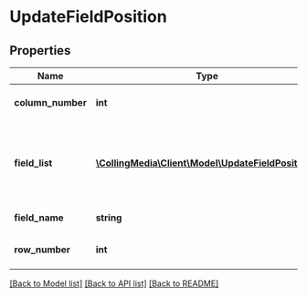 # UpdateFieldPosition

## Properties
Name | Type | Description | Notes
------------ | ------------- | ------------- | -------------
**column_number** | **int** | Column number of the field | 
**field_list** | [**\CollingMedia\Client\Model\UpdateFieldPosition[]**](UpdateFieldPosition.md) | List of positions inside the fields.  Only valid if the target is a fieldset | [optional] 
**field_name** | **string** | Id of the field | 
**row_number** | **int** | Row number of the field | 

[[Back to Model list]](../README.md#documentation-for-models) [[Back to API list]](../README.md#documentation-for-api-endpoints) [[Back to README]](../README.md)



